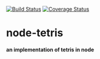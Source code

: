 [![Build Status](https://travis-ci.org/agcollins/node-tetris.svg?branch=master)](https://travis-ci.org/agcollins/node-tetris) [![Coverage Status](https://coveralls.io/repos/github/agcollins/node-tetris/badge.svg?branch=master)](https://coveralls.io/github/agcollins/node-tetris?branch=master)

# node-tetris
#### an implementation of tetris in node
